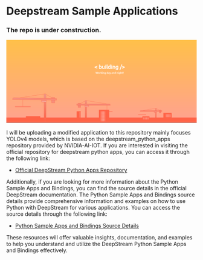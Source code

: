 # Deepstream Sample Applications
### The repo is under construction.
<img src  = "Building.png">

I will be uploading a modified application to this repository mainly focuses YOLOv4 models, which is based on the deepstream_python_apps repository provided by NVIDIA-AI-IOT. If you are interested in visiting the official repository for deepstream python apps, you can access it through the following link:

- [Official DeepStream Python Apps Repository](https://github.com/NVIDIA-AI-IOT/deepstream_python_apps)

Additionally, if you are looking for more information about the Python Sample Apps and Bindings, you can find the source details in the official DeepStream documentation. The Python Sample Apps and Bindings source details provide comprehensive information and examples on how to use Python with DeepStream for various applications. You can access the source details through the following link:

- [Python Sample Apps and Bindings Source Details](https://docs.nvidia.com/metropolis/deepstream/dev-guide/text/DS_Python_Sample_Apps.html)

These resources will offer valuable insights, documentation, and examples to help you understand and utilize the DeepStream Python Sample Apps and Bindings effectively.
